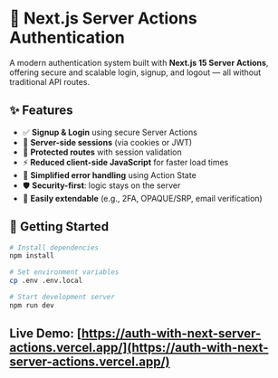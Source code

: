 # 🔐 Next.js Server Actions Authentication

A modern authentication system built with **Next.js 15 Server Actions**, offering secure and scalable login, signup, and logout — all without traditional API routes.


## ✨ Features

- ✅ **Signup & Login** using secure Server Actions
- 🔐 **Server-side sessions** (via cookies or JWT)
- 🧠 **Protected routes** with session validation
- ⚡ **Reduced client-side JavaScript** for faster load times
- 💬 **Simplified error handling** using Action State
- 🛡️ **Security-first**: logic stays on the server
- 🧩 **Easily extendable** (e.g., 2FA, OPAQUE/SRP, email verification)



## 🚀 Getting Started

```bash
# Install dependencies
npm install

# Set environment variables
cp .env .env.local

# Start development server
npm run dev
```

## Live Demo: [https://auth-with-next-server-actions.vercel.app/](https://auth-with-next-server-actions.vercel.app/)

